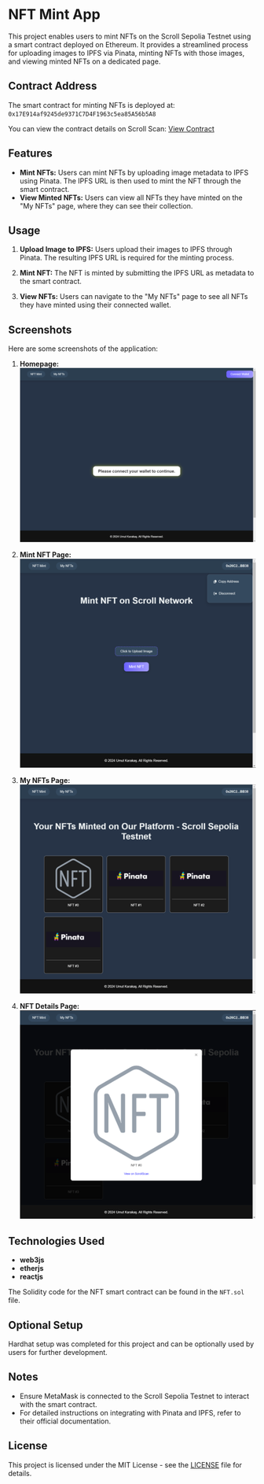 # NFT Mint App

This project enables users to mint NFTs on the Scroll Sepolia Testnet using a smart contract deployed on Ethereum. It provides a streamlined process for uploading images to IPFS via Pinata, minting NFTs with those images, and viewing minted NFTs on a dedicated page.

## Contract Address

The smart contract for minting NFTs is deployed at: `0x17E914af9245de9371C7D4F1963c5ea85A56b5A8`

You can view the contract details on Scroll Scan: [View Contract]([https://scrollscan.com/address/0x17E914af9245de9371C7D4F1963c5ea85A56b5A8](https://sepolia.scrollscan.com/address/0x17e914af9245de9371c7d4f1963c5ea85a56b5a8#code))

## Features

- **Mint NFTs:** Users can mint NFTs by uploading image metadata to IPFS using Pinata. The IPFS URL is then used to mint the NFT through the smart contract.
- **View Minted NFTs:** Users can view all NFTs they have minted on the "My NFTs" page, where they can see their collection.

## Usage

1. **Upload Image to IPFS:** Users upload their images to IPFS through Pinata. The resulting IPFS URL is required for the minting process.
   
2. **Mint NFT:** The NFT is minted by submitting the IPFS URL as metadata to the smart contract.

3. **View NFTs:** Users can navigate to the "My NFTs" page to see all NFTs they have minted using their connected wallet.

## Screenshots

Here are some screenshots of the application:

1. **Homepage:**
   ![Homepage](screenshots/1.png)

2. **Mint NFT Page:**
   ![Mint NFT Page](screenshots/2.png)

3. **My NFTs Page:**
   ![My NFTs Page](screenshots/3.png)

4. **NFT Details Page:**
   ![NFT Details Page](screenshots/4.png)

## Technologies Used

- **web3js**
- **etherjs**
- **reactjs**

The Solidity code for the NFT smart contract can be found in the `NFT.sol` file.

## Optional Setup

Hardhat setup was completed for this project and can be optionally used by users for further development.

## Notes

- Ensure MetaMask is connected to the Scroll Sepolia Testnet to interact with the smart contract.
- For detailed instructions on integrating with Pinata and IPFS, refer to their official documentation.

## License

This project is licensed under the MIT License - see the [LICENSE](LICENSE) file for details.
